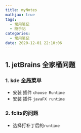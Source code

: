 ```yaml
---
title: myNotes
mathjax: true
tags:
  - 常用笔记
  - 随手记
categories:
  - 常用笔记
date: 2020-12-01 22:10:06
---
```


## 1. jetBrains 全家桶问题
### 1. kde 全局菜单
* 安装 插件 `choose Runtime`
* 安装 插件 `javaFX runtime`

### 2. fcitx的问题
* 选择打补丁后的`runtime` 
    <!--more-->     